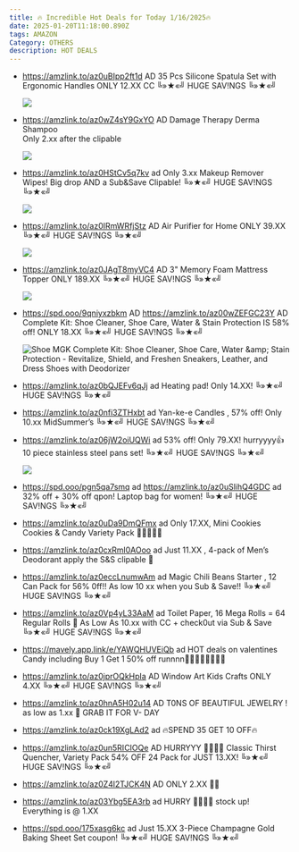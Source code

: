 ```yaml
---
title: 🔥 Incredible Hot Deals for Today 1/16/2025🔥
date: 2025-01-20T11:18:00.890Z
tags: AMAZON
Category: OTHERS
description: HOT DEALS
---
```

* https://amzlink.to/az0uBIpp2ft1d   AD
  35 Pcs Silicone Spatula Set with Ergonomic Handles ONLY 12.XX
  CC
  ╚»★«╝ HUGE SAV!NGS ╚»★«╝   <!--StartFragment-->

  ![](https://m.media-amazon.com/images/I/81rLm+DWUrL._AC_SL1500_.jpg)

  <!--EndFragment-->
* https://amzlink.to/az0wZ4sY9GxYO   AD
  Damage Therapy Derma Shampoo\
  Only 2.xx after the clipable <!--StartFragment-->

  ![](https://m.media-amazon.com/images/I/71G0Gwt6orL._SL1500_.jpg)

  <!--EndFragment-->
* https://amzlink.to/az0HStCv5q7kv   ad
  Only 3.xx 
  Makeup Remover Wipes! Big drop AND a Sub&Save Clipable! 
  ╚»★«╝ HUGE SAV!NGS ╚»★«╝   <!--StartFragment-->

  ![](https://m.media-amazon.com/images/I/71XUR11A+2L._SL1500_.jpg)

  <!--EndFragment-->
* https://amzlink.to/az0IRmWRfjStz   AD
  Air Purifier for Home  ONLY 39.XX
  ╚»★«╝ HUGE SAV!NGS ╚»★«╝   <!--StartFragment-->

  ![](https://m.media-amazon.com/images/I/61kglURs3pL._AC_SL1500_.jpg)

  <!--EndFragment-->
* https://amzlink.to/az0JAgT8myVC4   AD
  3" Memory Foam Mattress Topper  ONLY 189.XX
  ╚»★«╝ HUGE SAV!NGS ╚»★«╝   <!--StartFragment-->

  ![](https://m.media-amazon.com/images/I/71NbZE0In1L._AC_SL1500_.jpg)

  <!--EndFragment-->
* https://spd.ooo/9qniyxzbkm   AD
  https://amzlink.to/az00wZEFGC23Y  AD
  Complete Kit: Shoe Cleaner, Shoe Care, Water & Stain Protection IS 58% off! ONLY 18.XX
  ╚»★«╝ HUGE SAV!NGS ╚»★«╝   <!--StartFragment-->

  ![Shoe MGK Complete Kit: Shoe Cleaner, Shoe Care, Water \&amp; Stain Protection - Revitalize, Shield, and Freshen Sneakers, Leather, and Dress Shoes with Deodorizer](https://m.media-amazon.com/images/I/81DE--bzDzL._AC_SY500_.jpg)

  <!--EndFragment-->
* https://amzlink.to/az0bQJEFv6qJj   ad
  Heating pad! Only 14.XX!
  ╚»★«╝ HUGE SAV!NGS ╚»★«╝   
* https://amzlink.to/az0nfi3ZTHxbt  ad
  Yan-ke-e Candles , 57% off! Only 10.xx
  MidSummer’s 
  ╚»★«╝ HUGE SAV!NGS ╚»★«╝   
* https://amzlink.to/az06jW2oiUQWi   ad
  53% off! Only 79.XX! hurryyyy👍
  10 piece stainless steel pans set! 
  ╚»★«╝ HUGE SAV!NGS ╚»★«╝  <!--StartFragment-->

  ![](https://m.media-amazon.com/images/I/71C-hcmGAAL._AC_SL1500_.jpg)

  <!--EndFragment--> 
* https://spd.ooo/pgn5qa7smq   ad
  https://amzlink.to/az0uSlihQ4GDC   ad
  32% off + 30% off qpon! 
  Laptop bag for women! 
  ╚»★«╝ HUGE SAV!NGS ╚»★«╝   
* https://amzlink.to/az0uDa9DmQFmx   ad
  Only 17.XX, Mini Cookies Cookies & Candy Variety Pack 🏃‍♀️🏃‍♂️🔥
* https://amzlink.to/az0cxRml0AOoo   ad
  Just 11.XX , 4-pack of Men’s Deodorant apply the S&S clipable  🚨
* https://amzlink.to/az0eccLnumwAm   ad
  Magic Chili Beans Starter , 12 Can Pack for 56% 0ff!! As low 10 xx when you Sub & Save!!
  ╚»★«╝ HUGE SAV!NGS ╚»★«╝   
* https://amzlink.to/az0Vp4yL33AaM   ad
  Toilet Paper, 16 Mega Rolls = 64 Regular Rolls 🧻
  As Low As 10.xx with CC + check0ut via Sub & Save
  ╚»★«╝ HUGE SAV!NGS ╚»★«╝   
* https://mavely.app.link/e/YAWQHUVEiQb   ad
  HOT deals on valentines Candy including Buy 1 Get 1 50% off runnnn🏃‍♀️🏃‍♂️🏃‍♀️🏃‍♂️
* https://amzlink.to/az0jprOQkHpIa  AD
  Window Art Kids Crafts  ONLY 4.XX
  ╚»★«╝ HUGE SAV!NGS ╚»★«╝   
* https://amzlink.to/az0hnA5H02u14  AD
  T0NS OF BEAUTIFUL JEWELRY ! as low as 1.xx 🤩
  GRAB IT FOR V- DAY
* https://amzlink.to/az0ck19XgLAd2  ad
  🔥SPEND 35 GET 10 OFF🔥
* https://amzlink.to/az0un5RICIOQe    AD
  HURRYYY 🏃‍♀️🏃‍♀️ Classic Thirst Quencher, Variety Pack
  54% OFF 24 Pack for JUST 13.XX! 
  ╚»★«╝ HUGE SAV!NGS ╚»★«╝   
* https://amzlink.to/az0Z4l2TJCK4N    AD
  ONLY 2.XX 🏃‍♂️
* https://amzlink.to/az03Ybg5EA3rb   ad
  HURRY 🏃‍♀️🏃‍♀️ stock up!
  Everything is @ 1.XX
* https://spd.ooo/175xasg6kc   ad
  Just 15.XX 
  3-Piece Champagne Gold Baking Sheet Set 
  coupon! 
  ╚»★«╝ HUGE SAV!NGS ╚»★«╝